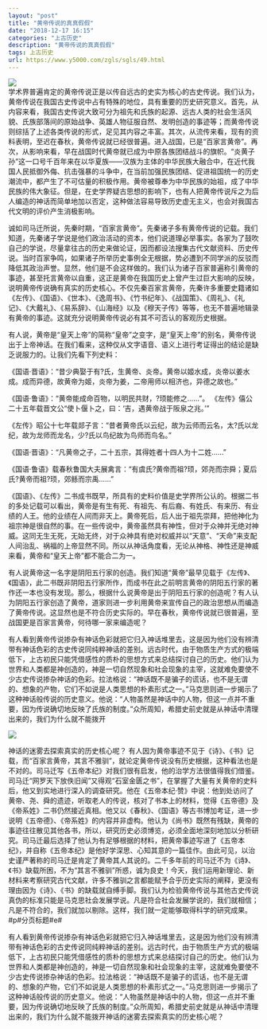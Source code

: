 ```yaml
---
layout: "post"
title: "黄帝传说的真真假假"
date: "2018-12-17 16:15"
categories: "上古历史"
description: "黄帝传说的真真假假"
tags: 上古历史
url: https://www.y5000.com/zgls/sgls/49.html
---
```






[![](https://img.y5000.com/uploads/allimg/120417/2-12041GF932538.jpg)](https://www.y5000.com)  
学术界普遍肯定的黄帝传说正是以传自远古的史实为核心的古史传说。我们认为，黄帝传说在我国古史传说中占有特殊的地位，具有重要的历史研究意义。首先，从内容来看，我国古史传说大致可分为祖先和氏族的起源、远古人类的社会生活风貌、氏族部落间的原始战争、英雄人物征服自然、发明创造的事迹等；而黄帝传说则综括了上述各类传说的形式，足见其内容之丰富。其次，从流传来看，现有的资料表明，至迟在春秋，黄帝传说就已经很普遍。进入战国，已是“百家言黄帝”。再次，从影响来看，早在战国时代黄帝就已成为中原各族团结战斗的旗帜。“炎黄子孙”这一口号千百年来在以华夏族——汉族为主体的中华民族大融合中，在近代我国人民抵御外侮、抗击强暴的斗争中，在当前加强民族团结、促进祖国统一的历史潮流中，都产生了不可估量的积极作用。黄帝被尊奉为中华民族的始祖，成了中华民族的伟大象征。但是，在史学界疑古思想的影响下，也有人把黄帝传说斥之为后人编造的神话而简单地加以否定，这种做法容易导致历史虚无主义，也会对我国古代文明的评价产生消极影响。

诚如司马迁所说，先秦时期，“百家言黄帝”。先秦诸子多有黄帝传说的记载。我们知道，先秦诸子学说是他们政治活动的资本，他们说道理必举事实。各家为了鼓吹自己的学说，尽量拿往古的历史来做论证，因而都设法搜集古代文献资料、历史传说。当时百家争鸣，如果诸子所举历史事例全无根据，势必遭到不同学派的反驳而降低其政治声誉。显然，他们是不会这样做的。我们认为诸子百家普遍称引黄帝的事迹，甚至托言黄帝以自重，这正是黄帝在我国历史上曾产生过巨大影响的反映，说明黄帝传说确有真实的历史核心。不仅先秦百家言黄帝，先秦许多重要史籍诸如《左传》、《国语》、《世本》、《逸周书》、《竹书纪年》、《战国策》、《周礼》、《礼记》、《大戴礼》、《易系辞》、《山海经》以及《穆天子传》等等，也无不普遍地辑录有黄帝的事迹。这就充分说明黄帝传说必有其不可否认的客观历史根据。

有人说，黄帝是“皇天上帝”的简称“皇帝”之变字，是“皇天上帝”的别名，黄帝传说出于上帝神话。在我们看来，这种仅从文字语音、语义上进行考证得出的结论是缺乏说服力的。让我们先看下列史料：

《国语·晋语》：“昔少典娶于有?氏，生黄帝、炎帝。黄帝以姬水成，炎帝以姜水成。成而异德，故黄帝为姬，炎帝为姜，二帝用师以相济也，异德之故也。”

《国语·鲁语》：“黄帝能成命百物，以明民共财，?顼能修之……”。 《左传》僖公二十五年载晋文公“使卜偃卜之，曰：‘吉，遇黄帝战于阪泉之兆。’”

《左传》昭公十七年载郯子言：“昔者黄帝氏以云纪，故为云师而云名，太?氏以龙纪，故为龙师而龙名，少?氏以鸟纪故为鸟师而鸟名。”

《国语·晋语》：“凡黄帝之子，二十五宗，其得姓者十四人为十二姓……”

《国语·鲁语》载春秋鲁国大夫展禽言：“有虞氏?黄帝而祖?顼，郊尧而宗舜；夏后氏?黄帝而祖?顼，郊鲧而宗禹……”

《国语》、《左传》二书成书既早，所具有的史料价值是史学界所公认的。根据二书的多处记载可以看出，黄帝是有生有死、有祖先、有后裔、有姓氏、有来历、有业绩的人王。他的业绩在人间而非天上。黄帝死后，后人出于祖先崇拜，把他神化为祖宗神是很自然的事。在一些传说中，黄帝虽然具有神性，但对于众神并无绝对神威。这同无生无死，无始无终，对于众神具有绝对权威并以“天意”、“天命”来支配人间治乱、祸福的上帝显然不同。所以从神话角度看，无论从神格、神性还是神威来看，黄帝和“皇天上帝”都不能合二为一。

有人说黄帝这一名字是阴阳五行家的创造。我们知道“黄帝”最早见载于《左传》、《国语》，此二书既非阴阳五行家所作，而成书在此之前明言黄帝的阴阳五行家的著作还一本也没有发现。那么，根据什么说黄帝是出于阴阳五行家的创造呢？有人认为阴阳五行家创造了黄帝，道家则进一步利用黄帝来宣传自己的政治思想从而编造了黄帝传说。这显然也是不符合历史实际的。早在春秋，黄帝传说就已很普遍，至战国更是百家言黄帝，何待哪一家来编造呢？

有人看到黄帝传说掺杂有神话色彩就把它归入神话堆里去，这是因为他们没有辨清带有神话色彩的古史传说同纯粹神话的差别。远古时代，由于物质生产方式的极端低下，上古初民只能凭借感性的质朴的思想方式来总结探讨自己的历史。他们认为世界和人类都是神创造的，神是一切自然现象和社会现象的主宰，这就难免要使不少古史传说掺杂神话的色彩。拉法格说：“神话既不是骗子的谎话，也不是无谓的、想象的产物，它们不如说是人类思想的朴素形式之一。”马克思则进一步揭示了这种神话般传说的历史意义。他说：“人物虽然是神话中的人物，但这一点并不重要，因为传说确切地反映了氏族的制度。”众所周知，希腊史前史就是从神话中清理出来的，我们为什么就不能拨开

[![](https://img.y5000.com/uploads/allimg/120417/2-12041GG0311F.jpg)](https://www.y5000.com)

神话的迷雾去探索真实的历史核心呢？
有人因为黄帝事迹不见于《诗》、《书》记载，而“百家言黄帝，其言不雅驯”，就论定黄帝传说没有历史根据，这种看法也是不对的。司马迁写《五帝本纪》对我们很有启发，他的治学方法很值得我们借鉴。司马迁“网罗天下放佚旧闻”又得观“石室金匮之书”，在掌握了大量有关黄帝的史料后，他又到实地进行深入的调查研究。他在《五帝本纪·赞》中说：他到处访问了黄帝、尧、舜的遗迹，听取老人的传说，核对了书本上的材料，觉得《五帝德》及《帝系姓》二书仍然接近真相。他又以《春秋》、《国语》等古书博加考证，进一步说明《五帝德》、《帝系姓》的内容并非虚构。他认为《尚书》既然有残缺，黄帝的事迹往往散见其他各书，所以，研究历史必须博览，必须全面地深刻地加以分析研究。司马迁最后选择了他认为有足够根据的材料，把黄帝事迹写进了《五帝本纪》，并自称《五帝本纪》是他好学深思、心知其意的一篇佳作。由此可见，以治史谨严著称的司马迁是肯定了黄帝其人其说的。二千多年前的司马迁不为《诗》、《书》缺载所困，不为“其言不雅驯”所惑，诚为良史！今天，我们运用新理论、新材料来考察研究古代文献，许多不雅驯之言都能赋予合乎历史实际的阐释，更没有理由因为《诗》、《书》的缺载就自缚手脚。我们认为检验黄帝传说与其他古史传说真伪的标准只能是马克思社会发展学说。凡是符合社会发展学说的，我们就相信；凡是不符合的，我们就加以剔除。这样，我们就一定能够取得科学的研究成果。#p#分页标题#e#

有人看到黄帝传说掺杂有神话色彩就把它归入神话堆里去，这是因为他们没有辨清带有神话色彩的古史传说同纯粹神话的差别。远古时代，由于物质生产方式的极端低下，上古初民只能凭借感性的质朴的思想方式来总结探讨自己的历史。他们认为世界和人类都是神创造的，神是一切自然现象和社会现象的主宰，这就难免要使不少古史传说掺杂神话的色彩。拉法格说：“神话既不是骗子的谎话，也不是无谓的、想象的产物，它们不如说是人类思想的朴素形式之一。”马克思则进一步揭示了这种神话般传说的历史意义。他说：“人物虽然是神话中的人物，但这一点并不重要，因为传说确切地反映了氏族的制度。”众所周知，希腊史前史就是从神话中清理出来的，我们为什么就不能拨开神话的迷雾去探索真实的历史核心呢？
